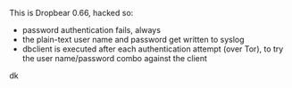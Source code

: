 This is Dropbear 0.66, hacked so:
  - password authentication fails, always
  - the plain-text user name and password get written to syslog
  - dbclient is executed after each authentication attempt (over Tor), to try the user name/password combo against the client

dk
